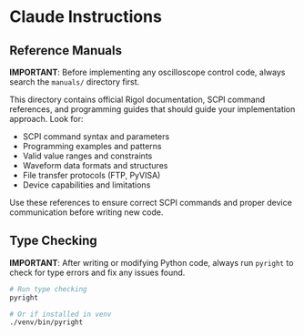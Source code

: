 # Claude Instructions

## Reference Manuals

**IMPORTANT**: Before implementing any oscilloscope control code, always search the `manuals/` directory first.

This directory contains official Rigol documentation, SCPI command references, and programming guides that should guide your implementation approach. Look for:

- SCPI command syntax and parameters
- Programming examples and patterns
- Valid value ranges and constraints
- Waveform data formats and structures
- File transfer protocols (FTP, PyVISA)
- Device capabilities and limitations

Use these references to ensure correct SCPI commands and proper device communication before writing new code.

## Type Checking

**IMPORTANT**: After writing or modifying Python code, always run `pyright` to check for type errors and fix any issues found.

```bash
# Run type checking
pyright

# Or if installed in venv
./venv/bin/pyright
```

